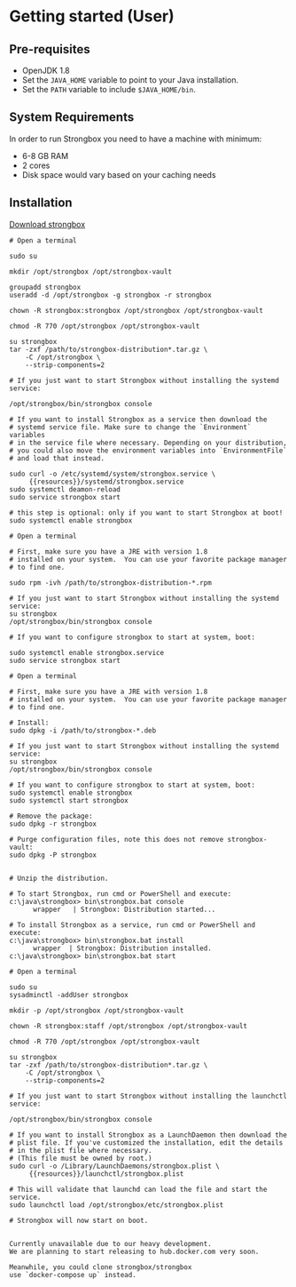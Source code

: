 # Getting started (User)

## Pre-requisites

* OpenJDK 1.8
* Set the `JAVA_HOME` variable to point to your Java installation.
* Set the `PATH` variable to include `$JAVA_HOME/bin`.

## System Requirements

In order to run Strongbox you need to have a machine with minimum:

* 6-8 GB RAM
* 2 cores
* Disk space would vary based on your caching needs

## Installation

<a href="https://github.com/strongbox/strongbox/releases" target="_blank">Download strongbox</a>

```linuxtar linenums="1" tab="Linux (tar)"
# Open a terminal

sudo su

mkdir /opt/strongbox /opt/strongbox-vault

groupadd strongbox
useradd -d /opt/strongbox -g strongbox -r strongbox

chown -R strongbox:strongbox /opt/strongbox /opt/strongbox-vault

chmod -R 770 /opt/strongbox /opt/strongbox-vault

su strongbox
tar -zxf /path/to/strongbox-distribution*.tar.gz \
    -C /opt/strongbox \ 
    --strip-components=2

# If you just want to start Strongbox without installing the systemd service:

/opt/strongbox/bin/strongbox console

# If you want to install Strongbox as a service then download the 
# systemd service file. Make sure to change the `Environment` variables 
# in the service file where necessary. Depending on your distribution, 
# you could also move the environment variables into `EnvironmentFile` 
# and load that instead.

sudo curl -o /etc/systemd/system/strongbox.service \
     {{resources}}/systemd/strongbox.service 
sudo systemctl deamon-reload
sudo service strongbox start

# this step is optional: only if you want to start Strongbox at boot!
sudo systemctl enable strongbox
```

```linuxrpm linenums="1" tab="Linux (RPM)"
# Open a terminal

# First, make sure you have a JRE with version 1.8
# installed on your system.  You can use your favorite package manager
# to find one.

sudo rpm -ivh /path/to/strongbox-distribution-*.rpm

# If you just want to start Strongbox without installing the systemd service:
su strongbox
/opt/strongbox/bin/strongbox console

# If you want to configure strongbox to start at system, boot:

sudo systemctl enable strongbox.service
sudo service strongbox start

```


```linuxdeb linenums="1" tab="Linux (deb)"
# Open a terminal

# First, make sure you have a JRE with version 1.8
# installed on your system.  You can use your favorite package manager
# to find one.

# Install:
sudo dpkg -i /path/to/strongbox-*.deb

# If you just want to start Strongbox without installing the systemd service:
su strongbox
/opt/strongbox/bin/strongbox console

# If you want to configure strongbox to start at system, boot:
sudo systemctl enable strongbox
sudo systemctl start strongbox

# Remove the package:
sudo dpkg -r strongbox

# Purge configuration files, note this does not remove strongbox-vault:
sudo dpkg -P strongbox

```


```Windows linenums="1" tab=

# Unzip the distribution.

# To start Strongbox, run cmd or PowerShell and execute:
c:\java\strongbox> bin\strongbox.bat console
      wrapper   | Strongbox: Distribution started...

# To install Strongbox as a service, run cmd or PowerShell and execute:
c:\java\strongbox> bin\strongbox.bat install
      wrapper  | Strongbox: Distribution installed.
c:\java\strongbox> bin\strongbox.bat start

```

```MacOS linenums="1" tab=
# Open a terminal

sudo su
sysadminctl -addUser strongbox

mkdir -p /opt/strongbox /opt/strongbox-vault

chown -R strongbox:staff /opt/strongbox /opt/strongbox-vault

chmod -R 770 /opt/strongbox /opt/strongbox-vault

su strongbox
tar -zxf /path/to/strongbox-distribution*.tar.gz \
    -C /opt/strongbox \ 
    --strip-components=2

# If you just want to start Strongbox without installing the launchctl service:

/opt/strongbox/bin/strongbox console

# If you want to install Strongbox as a LaunchDaemon then download the 
# plist file. If you've customized the installation, edit the details
# in the plist file where necessary.
# (This file must be owned by root.)
sudo curl -o /Library/LaunchDaemons/strongbox.plist \
     {{resources}}/launchctl/strongbox.plist

# This will validate that launchd can load the file and start the service.
sudo launchctl load /opt/strongbox/etc/strongbox.plist

# Strongbox will now start on boot.

```

```Docker linenums="1" tab=

Currently unavailable due to our heavy development.
We are planning to start releasing to hub.docker.com very soon.

Meanwhile, you could clone strongbox/strongbox 
use `docker-compose up` instead.
```


